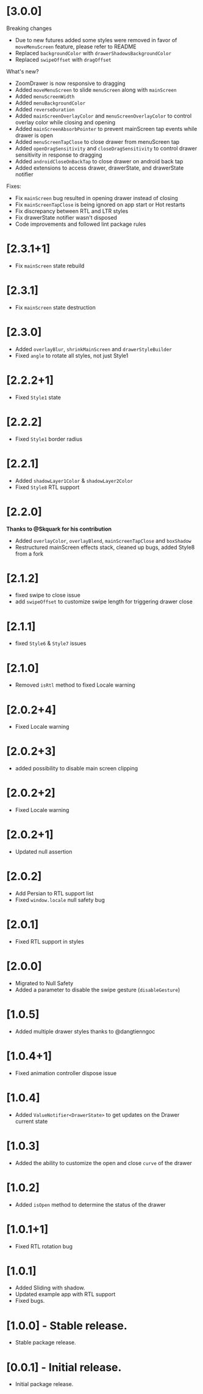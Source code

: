 # [3.0.0]

Breaking changes

- Due to new futures added some styles were removed in favor of `moveMenuScreen` feature, please refer to README
- Replaced `backgroundColor` with `drawerShadowsBackgroundColor`
- Replaced `swipeOffset` with `dragOffset`

What's new?

- ZoomDrawer is now responsive to dragging
- Added `moveMenuScreen` to slide `menuScreen` along with `mainScreen`
- Added `menuScreenWidth`
- Added `menuBackgroundColor`
- Added `reverseDuration`
- Added `mainScreenOverlayColor` and `menuScreenOverlayColor` to control overlay color while closing and opening
- Added `mainScreenAbsorbPointer` to prevent mainScreen tap events while drawer is open
- Added `menuScreenTapClose` to close drawer from menuScreen tap
- Added `openDragSensitivity` and `closeDragSensitivity` to control drawer sensitivity in response to dragging
- Added `androidCloseOnBackTap` to close drawer on android back tap
- Added extensions to access drawer, drawerState, and drawerState notifier

Fixes:

- Fix `mainScreen` bug resulted in opening drawer instead of closing
- Fix `mainScreenTapClose` is being ignored on app start or Hot restarts
- Fix discrepancy between RTL and LTR styles
- Fix drawerState notifier wasn't disposed
- Code improvements and followed lint package rules

# [2.3.1+1]

- Fix `mainScreen` state rebuild

# [2.3.1]

- Fix `mainScreen` state destruction

# [2.3.0]

- Added `overlayBlur`, `shrinkMainScreen` and `drawerStyleBuilder`
- Fixed `angle` to rotate all styles, not just Style1

# [2.2.2+1]

- Fixed `Style1` state

# [2.2.2]

- Fixed `Style1` border radius

# [2.2.1]

- Added `shadowLayer1Color` & `shadowLayer2Color`
- Fixed `Style8` RTL support

# [2.2.0]

**Thanks to @Skquark for his contribution**

- Added `overlayColor`, `overlayBlend`, `mainScreenTapClose` and `boxShadow`
- Restructured mainScreen effects stack, cleaned up bugs, added Style8 from a fork

# [2.1.2]

- fixed swipe to close issue
- add `swipeOffset` to customize swipe length for triggering drawer close

# [2.1.1]

- fixed `Style6` & `Style7` issues

# [2.1.0]

- Removed `isRtl` method to fixed Locale warning

# [2.0.2+4]

- Fixed Locale warning

# [2.0.2+3]

- added possibility to disable main screen clipping

# [2.0.2+2]

- Fixed Locale warning

# [2.0.2+1]

- Updated null assertion

# [2.0.2]

- Add Persian to RTL support list
- Fixed `window.locale` null safety bug

# [2.0.1]

- Fixed RTL support in styles

# [2.0.0]

- Migrated to Null Safety
- Added a parameter to disable the swipe gesture (`disableGesture`)

# [1.0.5]

- Added multiple drawer styles thanks to @dangtienngoc

# [1.0.4+1]

- Fixed animation controller dispose issue

# [1.0.4]

- Added `ValueNotifier<DrawerState>` to get updates on the Drawer current state

# [1.0.3]

- Added the ability to customize the open and close `curve` of the drawer

# [1.0.2]

- Added `isOpen` method to determine the status of the drawer

# [1.0.1+1]

- Fixed RTL rotation bug

# [1.0.1]

- Added Sliding with shadow.
- Updated example app with RTL support
- Fixed bugs.

# [1.0.0] - Stable release.

- Stable package release.

# [0.0.1] - Initial release.

- Initial package release.
